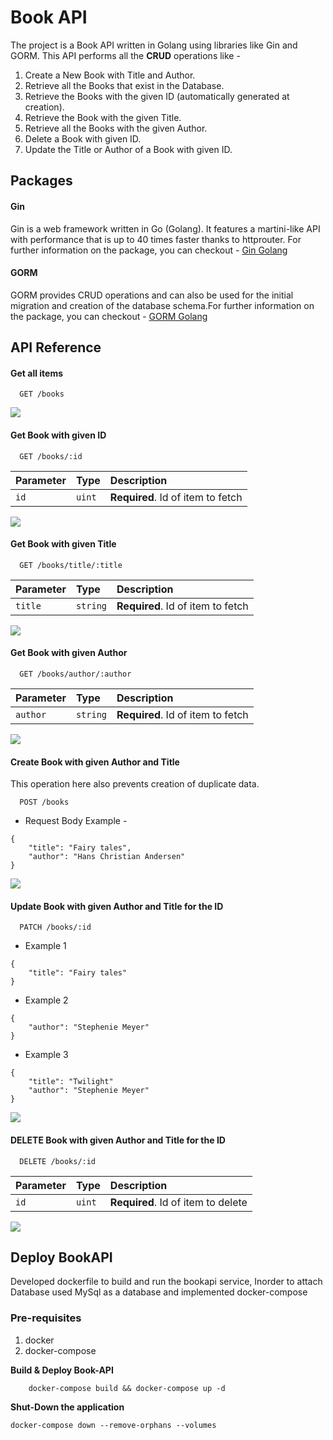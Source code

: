 
# Book API

The project is a Book API written in Golang using libraries like Gin and GORM. This API performs all the **CRUD** operations like -
1. Create a New Book with Title and Author.
2. Retrieve all the Books that exist in the Database.
3. Retrieve the Books with the given ID (automatically generated at creation).
4. Retrieve the Book with the given Title.
5. Retrieve all the Books with the given Author.
6. Delete a Book with given ID.
7. Update the Title or Author of a Book with given ID.

## Packages
#### Gin
Gin is a web framework written in Go (Golang). It features a martini-like API with performance that is up to 40 times faster thanks to httprouter. For further information on the package, you can checkout - [Gin Golang](https://github.com/gin-gonic/gin)

#### GORM
GORM provides CRUD operations and can also be used for the initial migration and creation of the database schema.For further information on the package, you can checkout - [GORM Golang](http://gorm.io)

## API Reference

#### Get all items

```http
  GET /books
```
![](https://github.com/shashank-kakarla/BookAPI/blob/master/media/GET_Books.gif)

#### Get Book with given ID

```http
  GET /books/:id
```

| Parameter | Type     | Description                       |
| :-------- | :------- | :-------------------------------- |
| `id`      | `uint` | **Required**. Id of item to fetch |

![](https://github.com/shashank-kakarla/BookAPI/blob/master/media/GET_Books_ID.gif)

#### Get Book with given Title

```http
  GET /books/title/:title
```

| Parameter | Type     | Description                       |
| :-------- | :------- | :-------------------------------- |
| `title`      | `string` | **Required**. Id of item to fetch |

![](https://github.com/shashank-kakarla/BookAPI/blob/master/media/GET_Books_Title.gif)

#### Get Book with given Author

```http
  GET /books/author/:author
```

| Parameter | Type     | Description                       |
| :-------- | :------- | :-------------------------------- |
| `author`      | `string` | **Required**. Id of item to fetch |

![](https://github.com/shashank-kakarla/BookAPI/blob/master/media/GET_Books_Author.gif)

#### Create Book with given Author and Title
This operation here also prevents creation of duplicate data.

```http
  POST /books
```

* Request Body Example -
```
{
    "title": "Fairy tales",
    "author": "Hans Christian Andersen"
}
```
![](https://github.com/shashank-kakarla/BookAPI/blob/master/media/POST_Books.gif)

#### Update Book with given Author and Title for the ID

```http
  PATCH /books/:id
```
* Example 1
```
{
    "title": "Fairy tales"
}
```
* Example 2
```
{
    "author": "Stephenie Meyer"
}
```
* Example 3
```
{
    "title": "Twilight"
    "author": "Stephenie Meyer"
}
```
![](https://github.com/shashank-kakarla/BookAPI/blob/master/media/PATCH_Books.gif)

#### DELETE Book with given Author and Title for the ID

```http
  DELETE /books/:id
```

| Parameter | Type     | Description                       |
| :-------- | :------- | :-------------------------------- |
| `id`      | `uint` | **Required**. Id of item to delete |

![](https://github.com/shashank-kakarla/BookAPI/blob/master/media/DELETE_Books.gif)


## Deploy BookAPI
Developed dockerfile to build and run the bookapi service, Inorder to attach Database used MySql as a database and implemented docker-compose

### Pre-requisites
  1. docker
  2. docker-compose

**Build & Deploy Book-API**

```shell
    docker-compose build && docker-compose up -d
```
**Shut-Down the application**

```shell
docker-compose down --remove-orphans --volumes 
```

